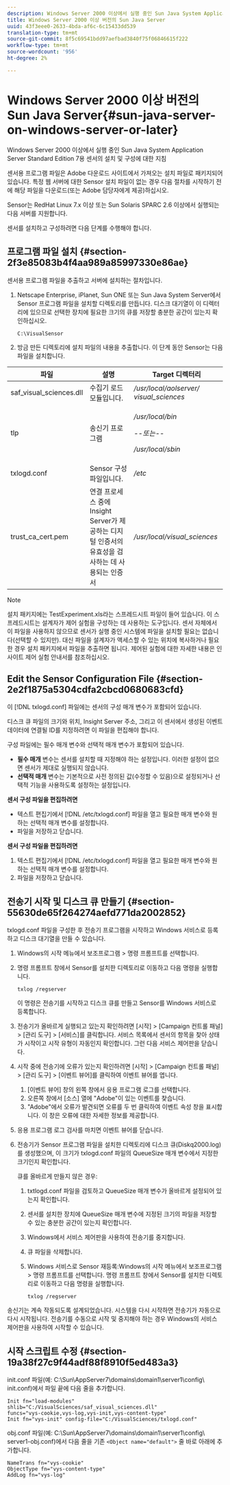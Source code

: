 ```yaml
---
description: Windows Server 2000 이상에서 실행 중인 Sun Java System Application Server Standard Edition 7용 센서의 설치 및 구성에 대한 지침
title: Windows Server 2000 이상 버전의 Sun Java Server
uuid: 43f3eee0-2633-4bda-af6c-6c15433dd539
translation-type: tm+mt
source-git-commit: 8f5c69541bdd97aefbad3840f75f06846615f222
workflow-type: tm+mt
source-wordcount: '956'
ht-degree: 2%

---
```



# Windows Server 2000 이상 버전의 Sun Java Server{#sun-java-server-on-windows-server-or-later}

Windows Server 2000 이상에서 실행 중인 Sun Java System Application Server Standard Edition 7용 센서의 설치 및 구성에 대한 지침

센서용 프로그램 파일은 Adobe 다운로드 사이트에서 가져오는 설치 파일로 패키지되어 있습니다. 특정 웹 서버에 대한 Sensor 설치 파일이 없는 경우 다음 절차를 시작하기 전에 해당 파일을 다운로드(또는 Adobe 담당자에게 제공)하십시오.

Sensor는 RedHat Linux 7.x 이상 또는 Sun Solaris SPARC 2.6 이상에서 실행되는 다음 서버를 지원합니다.

센서를 설치하고 구성하려면 다음 단계를 수행해야 합니다.

## 프로그램 파일 설치 {#section-2f3e85083b4f4aa989a85997330e86ae}

센서용 프로그램 파일을 추출하고 서버에 설치하는 절차입니다.

1. Netscape Enterprise, iPlanet, Sun ONE 또는 Sun Java System Server에서 Sensor 프로그램 파일을 설치할 디렉토리를 만듭니다. 디스크 대기열이 이 디렉터리에 있으므로 선택한 장치에 필요한 크기의 큐를 저장할 충분한 공간이 있는지 확인하십시오.

   ```
   C:\VisualSensor
   ```

1. 방금 만든 디렉토리에 설치 파일의 내용을 추출합니다. 이 단계 동안 Sensor는 다음 파일을 설치합니다.

<table id="table_ABFF5F92271B4F3CB0AC68DAB6A5709F"> 
 <thead> 
  <tr> 
   <th colname="col1" class="entry"> 파일 </th> 
   <th colname="col2" class="entry"> 설명 </th> 
   <th colname="col3" class="entry"> Target 디렉터리 </th> 
  </tr> 
 </thead>
 <tbody> 
  <tr> 
   <td colname="col1"> saf_visual_sciences.dll </td> 
   <td colname="col2"> 수집기 로드 모듈입니다. </td> 
   <td colname="col3"> <i>/usr/local/aolserver/ visual_sciences</i> </td> 
  </tr> 
  <tr> 
   <td colname="col1"> <p>tlp </p> </td> 
   <td colname="col2"> 송신기 프로그램 </td> 
   <td colname="col3"> <p><i>/usr/local/bin</i> </p> <p><i>--또는--</i> </p> <p><i>/usr/local/sbin</i> </p> </td> 
  </tr> 
  <tr> 
   <td colname="col1"> txlogd.conf </td> 
   <td colname="col2"> Sensor 구성 파일입니다. </td> 
   <td colname="col3"> <i>/etc</i> </td> 
  </tr> 
  <tr> 
   <td colname="col1"> trust_ca_cert.pem </td> 
   <td colname="col2"> 연결 프로세스 중에 Insight Server가 제공하는 디지털 인증서의 유효성을 검사하는 데 사용되는 인증서 </td> 
   <td colname="col3"> <i>/usr/local/visual_sciences</i> </td> 
  </tr> 
 </tbody> 
</table>

>[!NOTE]
>
>설치 패키지에는 TestExperiment.xls라는 스프레드시트 파일이 들어 있습니다. 이 스프레드시트는 설계자가 제어 실험을 구성하는 데 사용하는 도구입니다. 센서 자체에서 이 파일을 사용하지 않으므로 센서가 실행 중인 시스템에 파일을 설치할 필요는 없습니다(선택할 수 있지만). 대신 파일을 설계자가 액세스할 수 있는 위치에 복사하거나 필요한 경우 설치 패키지에서 파일을 추출하면 됩니다. 제어된 실험에 대한 자세한 내용은 인사이트 제어 실험 안내서를 참조하십시오.

## Edit the Sensor Configuration File {#section-2e2f1875a5304cdfa2cbcd0680683cfd}

이 [!DNL txlogd.conf] 파일에는 센서의 구성 매개 변수가 포함되어 있습니다.

디스크 큐 파일의 크기와 위치, Insight Server 주소, 그리고 이 센서에서 생성된 이벤트 데이터에 연결될 ID를 지정하려면 이 파일을 편집해야 합니다.

구성 파일에는 필수 매개 변수와 선택적 매개 변수가 포함되어 있습니다.

* **필수 매개** 변수는 센서를 설치할 때 지정해야 하는 설정입니다. 이러한 설정이 없으면 센서가 제대로 실행되지 않습니다.
* **선택적 매개** 변수는 기본적으로 사전 정의된 값(수정할 수 있음)으로 설정되거나 선택적 기능을 사용하도록 설정하는 설정입니다.

**센서 구성 파일을 편집하려면**

* 텍스트 편집기에서 [!DNL /etc/txlogd.conf] 파일을 열고 필요한 매개 변수와 원하는 선택적 매개 변수를 설정합니다.
* 파일을 저장하고 닫습니다.

**센서 구성 파일을 편집하려면**

1. 텍스트 편집기에서 [!DNL /etc/txlogd.conf] 파일을 열고 필요한 매개 변수와 원하는 선택적 매개 변수를 설정합니다.
1. 파일을 저장하고 닫습니다.

## 전송기 시작 및 디스크 큐 만들기 {#section-55630de65f264274aefd771da2002852}

txlogd.conf 파일을 구성한 후 전송기 프로그램을 시작하고 Windows 서비스로 등록하고 디스크 대기열을 만들 수 있습니다.

1. Windows의 시작 메뉴에서 보조프로그램 > 명령 프롬프트를 선택합니다.
1. 명령 프롬프트 창에서 Sensor를 설치한 디렉토리로 이동하고 다음 명령을 실행합니다.

   ```
   txlog /regserver
   ```

   이 명령은 전송기를 시작하고 디스크 큐를 만들고 Sensor를 Windows 서비스로 등록합니다.

1. 전송기가 올바르게 실행되고 있는지 확인하려면 [시작] > [Campaign 컨트롤 패널] > [관리 도구] > [서비스]를 클릭합니다. 서비스 목록에서 센서의 항목을 찾아 상태가 시작이고 시작 유형이 자동인지 확인합니다. 그런 다음 서비스 제어판을 닫습니다.
1. 시작 중에 전송기에 오류가 있는지 확인하려면 [시작] > [Campaign 컨트롤 패널] > [관리 도구] > [이벤트 뷰어]를 클릭하여 이벤트 뷰어를 엽니다.

   1. [이벤트 뷰어] 창의 왼쪽 창에서 응용 프로그램 로그를 선택합니다.
   1. 오른쪽 창에서 [소스] 열에 &quot;Adobe&quot;이 있는 이벤트를 찾습니다.
   1. &quot;Adobe&quot;에서 오류가 발견되면 오류를 두 번 클릭하여 이벤트 속성 창을 표시합니다. 이 창은 오류에 대한 자세한 정보를 제공합니다.

1. 응용 프로그램 로그 검사를 마치면 이벤트 뷰어를 닫습니다.
1. 전송기가 Sensor 프로그램 파일을 설치한 디렉토리에 디스크 큐(Diskq2000.log)를 생성했으며, 이 크기가 txlogd.conf 파일의 QueueSize 매개 변수에서 지정한 크기인지 확인합니다.

   큐를 올바르게 만들지 않은 경우:

   1. txtlogd.conf 파일을 검토하고 QueueSize 매개 변수가 올바르게 설정되어 있는지 확인합니다.
   1. 센서를 설치한 장치에 QueueSize 매개 변수에 지정된 크기의 파일을 저장할 수 있는 충분한 공간이 있는지 확인합니다.
   1. Windows에서 서비스 제어판을 사용하여 전송기를 중지합니다.
   1. 큐 파일을 삭제합니다.
   1. Windows 서비스로 Sensor 재등록:Windows의 시작 메뉴에서 보조프로그램 > 명령 프롬프트를 선택합니다. 명령 프롬프트 창에서 Sensor를 설치한 디렉토리로 이동하고 다음 명령을 실행합니다.

      ```
      txlog /regserver
      ```

송신기는 계속 작동되도록 설계되었습니다. 시스템을 다시 시작하면 전송기가 자동으로 다시 시작됩니다. 전송기를 수동으로 시작 및 중지해야 하는 경우 Windows의 서비스 제어판을 사용하여 시작할 수 있습니다.

## 시작 스크립트 수정 {#section-19a38f27c9f44adf88f8910f5ed483a3}

init.conf 파일(예: C:\Sun\AppServer7\domains\domain1\server1\config\ init.conf)에서 파일 끝에 다음 줄을 추가합니다.

```
Init fn="load-modules" shlib="C:/VisualSciences/saf_visual_sciences.dll" 
funcs="vys-cookie,vys-log,vys-init,vys-content-type" 
Init fn="vys-init" config-file="C:/VisualSciences/txlogd.conf"
```

obj.conf 파일(예: C:\Sun\AppServer7\domains\domain1\server1\config\ server1-obj.conf)에서 다음 줄을 기존 `<Object name="default">` 줄 바로 아래에 추가합니다.

```
NameTrans fn="vys-cookie" 
ObjectType fn="vys-content-type" 
AddLog fn="vys-log"
```


